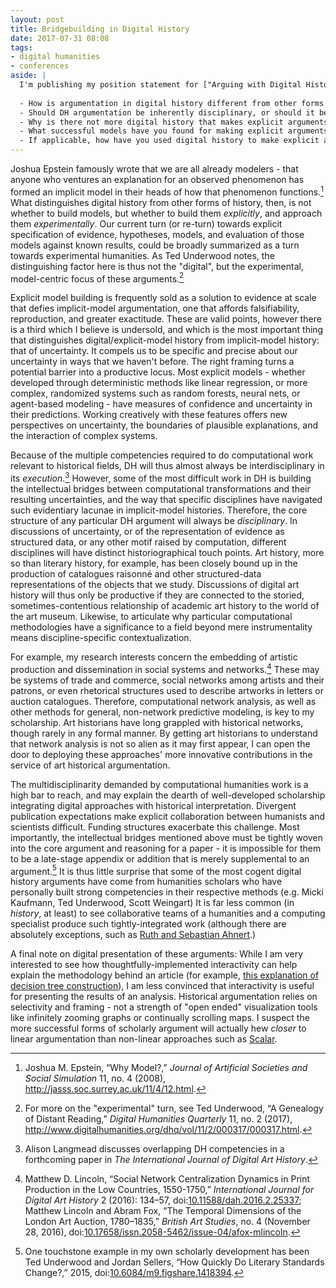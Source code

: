 ```yaml
---
layout: post
title: Bridgebuilding in Digital History
date: 2017-07-31 08:08
tags:
- digital humanities
- conferences
aside: |
  I'm publishing my position statement for ["Arguing with Digital History"](https://rrchnm.org/news/arguing-with-digital-history-workshop-to-address-a-central-problem-in-digital-history/), a workshop being held at George Mason University in September. We were asked to respond to the following questions:
  
  - How is argumentation in digital history different from other forms of history, and how is it the same?
  - Should DH argumentation be inherently disciplinary, or should it be interdisciplinary?
  - Why is there not more digital history that makes explicit arguments in conversation with the scholarly literature, for an academic audience? What are the barriers to making arguments in digital history? If possible, include examples from your projects.
  - What successful models have you found for making explicit arguments in conversation with the scholarly literature for an academic audience? In those models, what is the relationship between traditional venues for publication and digital projects?
  - If applicable, how have you used digital history to make explicit arguments in conversation with the scholarly literature, for an academic audience? What is the relationship between the arguments you have made and the digital part of your project?
---
```


Joshua Epstein famously wrote that we are all already modelers - that anyone who ventures an explanation for an observed phenomenon has formed an implicit model in their heads of how that phenomenon functions.[^epstein]
What distinguishes digital history from other forms of history, then, is not whether to build models, but whether to build them _explicitly_, and approach them _experimentally_.
Our current turn (or re-turn) towards explicit specification of evidence, hypotheses, models, and evaluation of those models against known results, could be broadly summarized as a turn towards experimental humanities.
As Ted Underwood notes, the distinguishing factor here is thus not the "digital", but the experimental, model-centric focus of these arguments.[^underwood]

[^epstein]: Joshua M. Epstein, “Why Model?,” _Journal of Artificial Societies and Social Simulation_ 11, no. 4 (2008), <http://jasss.soc.surrey.ac.uk/11/4/12.html>.

[^underwood]: For more on the "experimental" turn, see Ted Underwood, “A Genealogy of Distant Reading,” _Digital Humanities Quarterly_ 11, no. 2 (2017), <http://www.digitalhumanities.org/dhq/vol/11/2/000317/000317.html>.

Explicit model building is frequently sold as a solution to evidence at scale that defies implicit-model argumentation, one that affords falsifiability, reproduction, and greater exactitude.
These are valid points, however there is a third which I believe is undersold, and which is the most important thing that distinguishes digital/explicit-model history from implicit-model history: that of uncertainty.
It compels us to be specific and precise about our uncertainty in ways that we haven't before.
The right framing turns a potential barrier into a productive locus.
Most explicit models - whether developed through deterministic methods like linear regression, or more complex, randomized systems such as random forests, neural nets, or agent-based modeling - have measures of confidence and uncertainty in their predictions.
Working creatively with these features offers new perspectives on uncertainty, the boundaries of plausible explanations, and the interaction of complex systems.

Because of the multiple competencies required to do computational work relevant to historical fields, DH will thus almost always be interdisciplinary in its _execution_.[^langmead]
However, some of the most difficult work in DH is building the intellectual bridges between computational transformations and their resulting uncertainties, and the way that specific disciplines have navigated such evidentiary lacunae in implicit-model histories.
Therefore, the core structure of any particular DH argument will always be _disciplinary_.
In discussions of uncertainty, or of the representation of evidence as structured data, or any other motif raised by computation, different disciplines will have distinct historiographical touch points.
Art history, more so than literary history, for example, has been closely bound up in the production of catalogues raisonné and other structured-data representations of the objects that we study.
Discussions of digital art history will thus only be productive if they are connected to the storied, sometimes-contentious relationship of academic art history to the world of the art museum.
Likewise, to articulate why particular computational methodologies have a significance to a field beyond mere instrumentality means discipline-specific contextualization.

[^langmead]: Alison Langmead discusses overlapping DH competencies in a forthcoming paper in _The International Journal of Digital Art History_.

[^lincoln]: Matthew D. Lincoln, “Social Network Centralization Dynamics in Print Production in the Low Countries, 1550-1750,” _International Journal for Digital Art History_ 2 (2016): 134–57, doi:[10.11588/dah.2016.2.25337](http://dx.doi.org/10.11588/dah.2016.2.25337); Matthew Lincoln and Abram Fox, “The Temporal Dimensions of the London Art Auction, 1780–1835,” _British Art Studies_, no. 4 (November 28, 2016), doi:[10.17658/issn.2058-5462/issue-04/afox-mlincoln](http://dx.doi.org/10.17658/issn.2058-5462/issue-04/afox-mlincoln).

For example, my research interests concern the embedding of artistic production and dissemination in social systems and networks.[^lincoln]
These may be systems of trade and commerce, social networks among artists and their patrons, or even rhetorical structures used to describe artworks in letters or auction catalogues.
Therefore, computational network analysis, as well as other methods for general, non-network predictive modeling, is key to my scholarship.
Art historians have long grappled with historical networks, though rarely in any formal manner.
By getting art historians to understand that network analysis is not so alien as it may first appear, I can open the door to deploying these approaches' more innovative contributions in the service of art historical argumentation.

The multidisciplinarity demanded by computational humanities work is a high bar to reach, and may explain the dearth of well-developed scholarship integrating digital approaches with historical interpretation.
Divergent publication expectations make explicit collaboration between humanists and scientists difficult.
Funding structures exacerbate this challenge.
Most importantly, the intellectual bridges mentioned above must be tightly woven into the core argument and reasoning for a paper - it is impossible for them to be a late-stage appendix or addition that is merely supplemental to an argument.[^prestige]
It is thus little surprise that some of the most cogent digital history arguments have come from humanities scholars who have personally built strong competencies in their respective methods (e.g. Micki Kaufmann, Ted Underwood, Scott Weingart)
It is far less common (in _history_, at least) to see collaborative teams of a humanities and a computing specialist produce such tightly-integrated work (although there are absolutely exceptions, such as [Ruth and Sebastian Ahnert](http://dx.doi.org/10.1353/elh.2015.0000).)

A final note on digital presentation of these arguments:
While I am very interested to see how thoughtfully-implemented interactivity can help explain the methodology behind an article (for example, [this explanation of decision tree construction](http://www.r2d3.us/visual-intro-to-machine-learning-part-1/)), I am less convinced that interactivity is useful for presenting the results of an analysis.
Historical argumentation relies on selectivity and framing - not a strength of "open ended" visualization tools like infinitely zooming graphs or continually scrolling maps.
I suspect the more successful forms of scholarly argument will actually hew _closer_ to linear argumentation than non-linear approaches such as [Scalar](http://scalar.usc.edu/scalar/).

[^prestige]: One touchstone example in my own scholarly development has been Ted Underwood and Jordan Sellers, “How Quickly Do Literary Standards Change?,” 2015, doi:[10.6084/m9.figshare.1418394](http://dx.doi.org/10.6084/m9.figshare.1418394).
